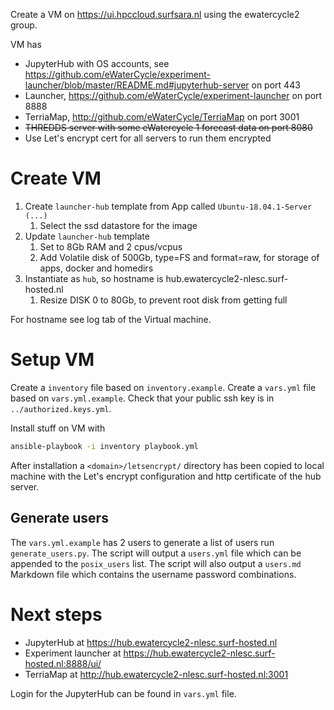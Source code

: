 Create a VM on https://ui.hpccloud.surfsara.nl using the ewatercycle2 group.

VM has
* JupyterHub with OS accounts, see https://github.com/eWaterCycle/experiment-launcher/blob/master/README.md#jupyterhub-server on port 443
* Launcher, https://github.com/eWaterCycle/experiment-launcher on port 8888
* TerriaMap, http://github.com/eWaterCycle/TerriaMap on port 3001
* ~~THREDDS server with some eWatercycle 1 forecast data on port 8080~~
* Use Let's encrypt cert for all servers to run them encrypted

# Create VM

1. Create `launcher-hub` template from App called `Ubuntu-18.04.1-Server (...)`
    1. Select the ssd datastore for the image
2. Update `launcher-hub` template
    1. Set to 8Gb RAM and 2 cpus/vcpus
    2. Add Volatile disk of 500Gb, type=FS and format=raw, for storage of apps, docker and homedirs
5. Instantiate as `hub`, so hostname is hub.ewatercycle2-nlesc.surf-hosted.nl
    1. Resize DISK 0 to 80Gb, to prevent root disk from getting full

For hostname see log tab of the Virtual machine.

# Setup VM

Create a `inventory` file based on `inventory.example`.
Create a `vars.yml` file based on `vars.yml.example`.
Check that your public ssh key is in `../authorized.keys.yml`.

Install stuff on VM with

```bash
ansible-playbook -i inventory playbook.yml
```

After installation a `<domain>/letsencrypt/` directory has been copied to local machine with the Let's encrypt configuration and http certificate of the hub server.

## Generate users

The `vars.yml.example` has 2 users to generate a list of users run `generate_users.py`.
The script will output a `users.yml` file which can be appended to the `posix_users` list.
The script will also output a `users.md` Markdown file which contains the username password combinations.

# Next steps

* JupyterHub at https://hub.ewatercycle2-nlesc.surf-hosted.nl
* Experiment launcher at https://hub.ewatercycle2-nlesc.surf-hosted.nl:8888/ui/
* TerriaMap at http://hub.ewatercycle2-nlesc.surf-hosted.nl:3001

Login for the JupyterHub can be found in `vars.yml` file.
